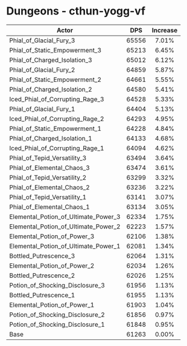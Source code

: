 # Dungeons - cthun-yogg-vf
| Actor | DPS | Increase |
|---|:---:|:---:|
|Phial_of_Glacial_Fury_3|65556|7.01%|
|Phial_of_Static_Empowerment_3|65213|6.45%|
|Phial_of_Charged_Isolation_3|65012|6.12%|
|Phial_of_Glacial_Fury_2|64859|5.87%|
|Phial_of_Static_Empowerment_2|64661|5.55%|
|Phial_of_Charged_Isolation_2|64580|5.41%|
|Iced_Phial_of_Corrupting_Rage_3|64528|5.33%|
|Phial_of_Glacial_Fury_1|64404|5.13%|
|Iced_Phial_of_Corrupting_Rage_2|64293|4.95%|
|Phial_of_Static_Empowerment_1|64228|4.84%|
|Phial_of_Charged_Isolation_1|64133|4.68%|
|Iced_Phial_of_Corrupting_Rage_1|64094|4.62%|
|Phial_of_Tepid_Versatility_3|63494|3.64%|
|Phial_of_Elemental_Chaos_3|63474|3.61%|
|Phial_of_Tepid_Versatility_2|63299|3.32%|
|Phial_of_Elemental_Chaos_2|63236|3.22%|
|Phial_of_Tepid_Versatility_1|63141|3.07%|
|Phial_of_Elemental_Chaos_1|63134|3.05%|
|Elemental_Potion_of_Ultimate_Power_3|62334|1.75%|
|Elemental_Potion_of_Ultimate_Power_2|62223|1.57%|
|Elemental_Potion_of_Power_3|62106|1.38%|
|Elemental_Potion_of_Ultimate_Power_1|62081|1.34%|
|Bottled_Putrescence_3|62064|1.31%|
|Elemental_Potion_of_Power_2|62034|1.26%|
|Bottled_Putrescence_2|62026|1.25%|
|Potion_of_Shocking_Disclosure_3|61956|1.13%|
|Bottled_Putrescence_1|61955|1.13%|
|Elemental_Potion_of_Power_1|61903|1.04%|
|Potion_of_Shocking_Disclosure_2|61856|0.97%|
|Potion_of_Shocking_Disclosure_1|61848|0.95%|
|Base|61263|0.00%|
